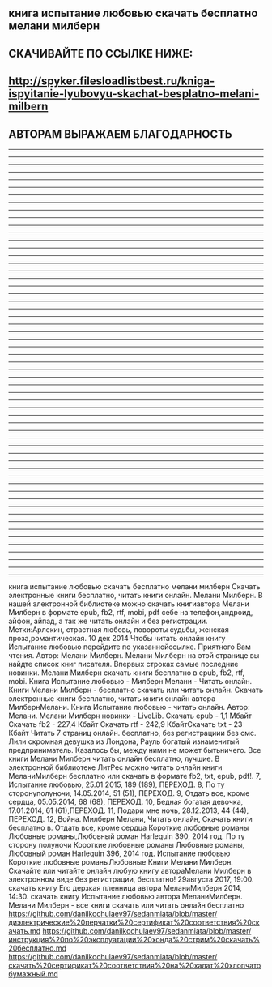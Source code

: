 книга испытание любовью скачать бесплатно мелани милберн
--------------------------------------------------
СКАЧИВАЙТЕ ПО ССЫЛКЕ НИЖЕ:
--------------------------------------------------
http://spyker.filesloadlistbest.ru/kniga-ispyitanie-lyubovyu-skachat-besplatno-melani-milbern
--------------------------------------------------
АВТОРАМ ВЫРАЖАЕМ БЛАГОДАРНОСТЬ
--------------------------------------------------
--------------------------------------------------
--------------------------------------------------
--------------------------------------------------
--------------------------------------------------
--------------------------------------------------
--------------------------------------------------
--------------------------------------------------
--------------------------------------------------
--------------------------------------------------
--------------------------------------------------
--------------------------------------------------
--------------------------------------------------
--------------------------------------------------
--------------------------------------------------
--------------------------------------------------
--------------------------------------------------
--------------------------------------------------
--------------------------------------------------
--------------------------------------------------
--------------------------------------------------
--------------------------------------------------
--------------------------------------------------
--------------------------------------------------
--------------------------------------------------
--------------------------------------------------
--------------------------------------------------
--------------------------------------------------
--------------------------------------------------
--------------------------------------------------
--------------------------------------------------
--------------------------------------------------
--------------------------------------------------
--------------------------------------------------
--------------------------------------------------
--------------------------------------------------
--------------------------------------------------
--------------------------------------------------
--------------------------------------------------
--------------------------------------------------
--------------------------------------------------
--------------------------------------------------
--------------------------------------------------
--------------------------------------------------
--------------------------------------------------
--------------------------------------------------
--------------------------------------------------
--------------------------------------------------
--------------------------------------------------
--------------------------------------------------
--------------------------------------------------
--------------------------------------------------
--------------------------------------------------
--------------------------------------------------
--------------------------------------------------
--------------------------------------------------
--------------------------------------------------
--------------------------------------------------
книга испытание любовью скачать бесплатно мелани милберн Скачать электронные книги бесплатно, читать книги онлайн. Мелани Милберн. В нашей электронной библиотеке можно скачать книгиавтора Мелани Милберн в формате epub, fb2, rtf, mobi, pdf себе на телефон,андроид, айфон, айпад, а так же читать онлайн и без регистрации. Метки:Арлекин, страстная любовь, повороты судьбы, женская проза,романтическая. 10 дек 2014  Чтобы читать онлайн книгу  Испытание любовью  перейдите по указаннойссылке. Приятного Вам чтения. Автор: Мелани Милберн. Мелани Милберн  на этой странице вы найдте список книг писателя. Впервых строках  самые последние новинки. Мелани Милберн  скачать книги бесплатно в epub, fb2, rtf, mobi. Книга Испытание любовью - Милберн Мелани - Читать онлайн. Книги Мелани Милберн - бесплатно скачать или читать онлайн. Скачать электронные книги бесплатно, читать книги онлайн автора МилбернМелани.
Книга Испытание любовью - читать онлайн. Автор: Мелани. Мелани Милберн  новинки - LiveLib. Cкачать epub - 1,1 Мбайт Cкачать fb2 - 227,4 Кбайт Cкачать rtf - 242,9 КбайтCкачать txt - 23 Кбайт Читать 7 страниц онлайн. бесплатно, без регистрациии без смс. Лили  скромная девушка из Лондона, Рауль  богатый изнаменитый предприниматель. Казалось бы, между ними не может бытьничего. Все книги Мелани Милберн читать онлайн бесплатно, лучшие. В электронной библиотеке ЛитРес можно читать онлайн книги МеланиМилберн бесплатно или скачать в формате fb2, txt, epub, pdf!. 7, Испытание любовью, 25.01.2015, 189 (189), ПЕРЕХОД. 8, По ту сторонуполуночи, 14.05.2014, 51 (51), ПЕРЕХОД. 9, Отдать все, кроме сердца, 05.05.2014, 68 (68), ПЕРЕХОД. 10, Бедная богатая девочка, 17.01.2014, 61 (61),ПЕРЕХОД. 11, Подари мне ночь, 28.12.2013, 44 (44), ПЕРЕХОД. 12, Война. Милберн Мелани, Читать онлайн, Cкачать книги бесплатно в. Отдать все, кроме сердца  Короткие любовные романы Любовные романы,Любовный роман  Harlequin 390, 2014 год. По ту сторону полуночи Короткие любовные романы Любовные романы, Любовный роман Harlequin 396, 2014 год. Испытание любовью  Короткие любовные романыЛюбовные
Книги Мелани Милберн. Скачайте или читайте онлайн любую книгу автораМелани Милберн в электронном виде без регистрации, бесплатно!  29августа 2017, 19:00. скачать книгу Его дерзкая пленница автора МеланиМилберн  2014, 14:30. скачать книгу Испытание любовью автора МеланиМилберн. Мелани Милберн - все книги скачать или читать онлайн бесплатно
https://github.com/danilkochulaev97/sedanmiata/blob/master/диэлектрические%20перчатки%20сертификат%20соответствия%20скачать.md
https://github.com/danilkochulaev97/sedanmiata/blob/master/инструкция%20по%20эксплуатации%20хонда%20стрим%20скачать%20бесплатно.md
https://github.com/danilkochulaev97/sedanmiata/blob/master/скачать%20сертификат%20соответствия%20на%20халат%20хлопчатобумажный.md